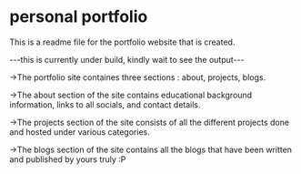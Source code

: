 # personal portfolio

This is a readme file for the portfolio website that is created.

---this is currently under build, kindly wait to see the output---

->The portfolio site containes three sections : about, projects, blogs.

->The about section of the site contains educational background information, links to all socials, and contact details.

->The projects section of the site consists of all the different projects done and hosted under various categories.

->The blogs section of the site contains all the blogs that have been written and published by yours truly :P

